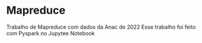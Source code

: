 # Mapreduce
Trabalho de Mapreduce com dados da Anac de 2022
Esse trabalho foi feito com Pyspark no Jupytee Notebook
